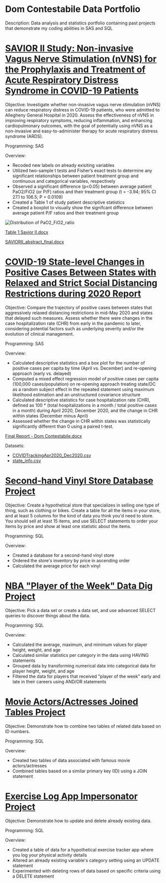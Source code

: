 # Dom Contestabile Data Portfolio
Description: Data analysis and statistics portfolio containing past projects that demonstrate my coding abilities in SAS and SQL

# [SAVIOR II Study: Non-invasive Vagus Nerve Stimulation (nVNS) for the Prophylaxis and Treatment of Acute Respiratory Distress Syndrome in COVID-19 Patients](https://github.com/domcontestabile/Dom_Portfolio/blob/main/SaviorII_study_statistics_code)

Objective: Investigate whether non-invasive vagus nerve stimulation (nVNS) can reduce respiratory distress in COVID-19 patients, who were admitted to Allegheny General Hospital in 2020. Assess the effectiveness of nVNS in improving respiratory symptoms, reducing inflammation, and enhancing cardiopulmonary outcomes, with the goal of potentially using nVNS as a non-invasive and easy-to-administer therapy for acute respiratory distress syndrome (ARDS).

Programming: SAS

Overview:
- Recoded new labels on already exisiting variables
- Utilized two-sample t tests and Fisher’s exact tests to determine any significant relationships between patient treatment group and continuous and categorical variables, respectively  
- Observed a significant difference (p<0.05) between average patient PaO2/FiO2 (or P/F) ratios and their treatment group (t = -3.94; 95% CI 27.1 to 106.5; P = 0.0109)
- Created a Table 1 of study patient descriptive statistics 
- Created a boxplot to visually show the signifcant difference between average patient P/F ratios and their treatment group

![Distribution of PaO2_FiO2_ratio](https://github.com/domcontestabile/Dom_Portfolio/assets/134414164/935442bb-3b6a-4f0f-a8c0-4b1377c37e74)

[Table 1 Savior II.docx](https://github.com/domcontestabile/Dom_Portfolio/files/11556657/Table.1.Savior.II.docx)

[SAVIORII_abstract_final.docx](https://github.com/domcontestabile/Dom_Portfolio/files/11556664/SAVIORII_abstract_final.docx)

# [COVID-19 State-level Changes in Positive Cases Between States with Relaxed and Strict Social Distancing Restrictions during 2020 Report](https://github.com/domcontestabile/Dom_Portfolio/blob/main/COVID19_State_level_Changes_during_2020)

Objective: Compare the trajectory of positive cases between states that aggressively relaxed distancing restrictions in mid-May 2020 and states that delayed such measures. Assess whether there were changes in the case hospitalization rate (CHR) from early in the pandemic to later, considering potential factors such as underlying severity and/or the evolution of clinical management.

Programming: SAS

Overview:
- Calculated descriptive statistics and a box plot for the number of positive cases per capita by time (April vs. December) and re-opening approach (early vs. delayed)
- Computed a mixed effect regression model of positive cases per capita (100,000 cases/population) on re-opening approach treating state/DC as a random subject effect in the repeated statement using maximum likelihood estimation and an unstructured covariance structure
- Calculated descriptive statistics for case hospitalization rate (CHR), defined as 100 * (total hospitalizations in a month / total positive cases in a month) during April 2020, December 2020, and the change in CHR within states (December minus April)
- Assessed whether the change in CHR within states was statistically significantly different than 0 using a paired t-test.

[Final Report - Dom Contestabile.docx](https://github.com/domcontestabile/Dom_Portfolio/files/11547336/Final.Report.-.Dom.Contestabile.docx)

Datasets: 
- [COVIDTrackingApr2020_Dec2020.csv](https://github.com/domcontestabile/Dom_Portfolio/files/11547347/COVIDTrackingApr2020_Dec2020.csv) 
- [state_info.csv](https://github.com/domcontestabile/Dom_Portfolio/files/11547349/state_info.csv)

# [Second-hand Vinyl Store Database Project](https://github.com/domcontestabile/Dom_Portfolio/blob/main/Second_hand_Vinyl_Store_Database) 

Objective: Create a hypothetical store that specializes in selling one type of thing, such as clothing or bikes. Create a table for all the items in your store, and at least 5 columns for the kind of data you think you'd need to store. You should sell at least 15 items, and use SELECT statements to order your items by price and show at least one statistic about the items.

Programming: SQL

Overview:  
- Created a database for a second-hand vinyl store
- Ordered the store's inventory by price in ascending order
- Calculated the average price for each vinyl

# [NBA "Player of the Week" Data Dig Project](https://github.com/domcontestabile/Dom_Portfolio/blob/main/NBA%20_Player_of_the_Week_Data_Dig)

Objective: Pick a data set or create a data set, and use advanced SELECT queries to discover things about the data.

Programming: SQL

Overview:
- Calculated the average, maximum, and minimum values for player height, weight, and age
- Calculated similar statistics per category in the data using HAVING statements
- Grouped data by transforming numerical data into categorical data for player height, weight, and age
- Filtered the data for players that received "player of the week" early and late in their careers using AND/OR statements 

# [Movie Actors/Actresses Joined Tables Project](https://github.com/domcontestabile/Dom_Portfolio/blob/main/Movie_Actors%26Actresses_Joined_Tables)

Objective: Demonstrate how to combine two tables of related data based on ID numbers.

Programming: SQL

Overview:
- Created two tables of data associated with famous movie actors/actresses
- Combined tables based on a similar primary key (ID) using a JOIN statement

# [Exercise Log App Impersonator Project](https://github.com/domcontestabile/Dom_Portfolio/blob/main/Exercise_Log_App_Impersonator)

Objective: Demonstrate how to update and delete already existing data.

Programming: SQL

Overview:
- Created a table of data for a hypothetical exercise tracker app where you log your physical activity details
- Altered an already existing variable's category setting using an UPDATE statement
- Experimented with deleting rows of data based on specific criteria using a DELETE statement
